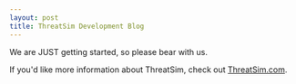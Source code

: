 ```yaml
---
layout: post
title: ThreatSim Development Blog
---
```


We are JUST getting started, so please bear with us.

If you'd like more information about ThreatSim, check out [ThreatSim.com](https://threatsim.com).
